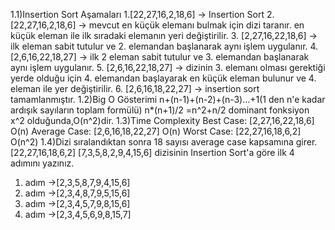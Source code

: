 1.1)Insertion Sort Aşamaları
1.[22,27,16,2,18,6] -> Insertion Sort
2. [22,27,16,2,18,6] -> mevcut en küçük elemanı bulmak için dizi taranır. en küçük eleman ile ilk sıradaki elemanın yeri değiştirilir.
3. [2,27,16,22,18,6] -> ilk eleman sabit tutulur ve 2. elemandan başlanarak aynı işlem uygulanır.
4. [2,6,16,22,18,27] -> ilk 2 eleman sabit tutulur ve 3. elemandan başlanarak aynı işlem uygulanır.
5. [2,6,16,22,18,27] -> dizinin 3. elemanı olması gerektiği yerde olduğu için 4. elemandan başlayarak en küçük eleman bulunur ve 4. eleman ile yer değiştirilir.
6. [2,6,16,18,22,27] -> insertion sort tamamlanmıştır.
1.2)Big O Gösterimi
n+(n-1)+(n-2)+(n-3)...+1(1 den n'e kadar ardışık sayıların toplam formülü) n*(n+1)/2 =n^2+n/2 dominant fonksiyon x^2 olduğunda,O(n^2)dir.
1.3)Time Complexity
Best Case: [2,27,16,22,18,6] O(n)
Average Case:  [2,6,16,18,22,27] O(n)
Worst Case: [22,27,16,18,6,2] O(n^2)
1.4)Dizi sıralandıktan sonra 18 sayısı average case kapsamına girer.[22,27,16,18,6,2]
[7,3,5,8,2,9,4,15,6] dizisinin Insertion Sort'a göre ilk 4 adımını yazınız.
1. adım ->[2,3,5,8,7,9,4,15,6]
2. adım ->[2,3,4,8,7,9,5,15,6]
3. adım ->[2,3,4,5,7,9,8,15,6]
4. adım ->[2,3,4,5,6,9,8,15,7]
